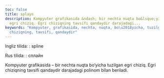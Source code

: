 ```yaml
---
toc: false
title: splayn
description: Kompyuter grafikasida &ndash; bir nechta nuqta bo&lsquo;yicha tuzilgan
  egri chiziq. Egri chiziqning tavsifi qandaydir darajadagi...
keywords: "Kompyuter, grafikasida, nechta, nuqta, bo\u2018yicha, tuzilgan, chiziq,
  chiziqning, tavsifi, qandaydir"
---
```


Ingliz tilida:
:   spline

Rus tilida:
:   сплайн

Kompyuter grafikasida – bir nechta nuqta bo‘yicha tuzilgan egri chiziq. Egri chiziqning tavsifi qandaydir darajadagi polinom bilan beriladi.